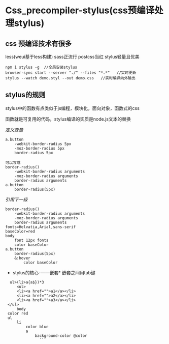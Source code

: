 # Css_precompiler-stylus(css预编译处理stylus)

## css 预编译技术有很多
less(weui基于less构建)  sass正流行  postcss当红  stylus轻量且优美

```
npm i stylus -g  //全局安装stylus
browser-sync start --server "./" --files "*.*"   //实时更新
stylus --watch demo.styl --out demo.css   //实时编译向外输出

```

## stylus的规则
stylus中的函数有点类似于js编程，模块化，面向对象，函数式的css

函数就是可复用的代码，stylus编译的实质是node.js文本的替换

*定义变量*
```
a.button
    -webkit-border-radius 5px
    -moz-border-radius 5px    
    border-radius 5px
    
可以写成
border-radius()
    -webkit-border-radius arguments    
    -moz-border-radius arguments   
    border-radius arguments  
a.button
    border-radius(5px)
```
*引用下一级*
```
border-radius()
    -webkit-border-radius arguments
    -moz-border-radius arguments    
    border-radius arguments  
fonts=Helvatia,Arial,sans-serif
baseColor=red
body
    font 12px fonts   
    color baseColor    
a.button
    border-radius(5px)  
    &:hover 
        color baseColor      
   ```
   
   * stylus的核心-——嵌套*
     嵌套之间用tab键
   ```
     ul>(li>a{a$})*3     
        <ul>        
        <li><a href="">a1</a></li>        
        <li><a href="">a2</a></li>       
        <li><a href="">a3</a></li>       
    </ul>
        body         
    color red  
    ul  
        li    
            color blue         
            a         
                background-color @color
                ``` 
   






